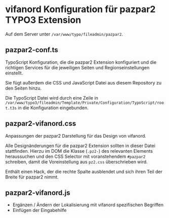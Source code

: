 # vifanord Konfiguration für pazpar2 TYPO3 Extension

Auf dem Server unter `/var/www/typo/fileadmin/pazpar2`.


## pazpar2-conf.ts

TypoScript Konfiguration, die die pazpar2 Extension konfiguriert und die richtigen Services für die jeweiligen Seiten und Regionseinstellungen einstellt.

Sie fügt außerdem die CSS und JavaScript Datei aus diesem Repository zu den Seiten hinzu.

Die TypoScript Datei wird durch eine Zeile in `/var/www/typo3/fileadmin/Template/Private/Configuration/TypoScript/root.t3s` in die Konfiguration eingebunden.



## pazpar2-vifanord.css

Anpassungen der pazpar2 Darstellung für das Design von vifanord.

Alle Designänderungen für die pazpar2 Extension sollten in dieser Datei stattfinden. Hierzu im DOM die Klasse (`.pz2-`) des relevanten Elements heraussuchen und den CSS Selector mit voranstehendem `#pazpar2` schreiben, damit die Voreinstellung aus `pz2.css` überschrieben wird.

Enthält einen Hack, der die rechte Spalte ausblendet und sich ihren Teil der Breite für pazpar2 nimmt.


## pazpar2-vifanord.js

* Ergänzen / Ändern der Lokalisierung mit vifanord spezifischen Begriffen
* Einfügen der Eingabehilfe
